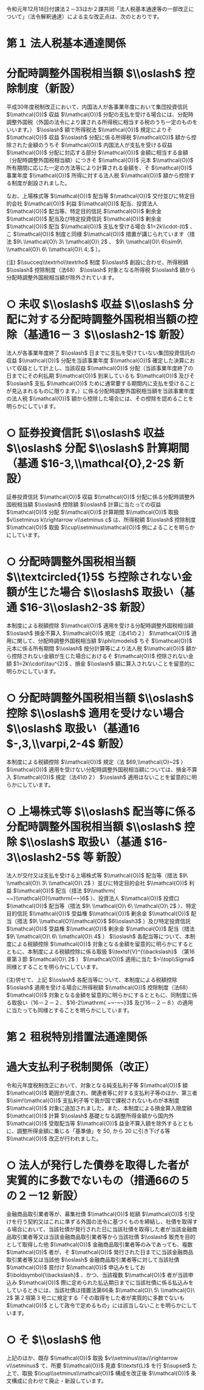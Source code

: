 令和元年12月18日付課法２－33ほか２課共同「法人税基本通達等の一部改正について」（法令解釈通達）による主な改正点は、次のとおりです。

# 第１ 法人税基本通達関係

# 分配時調整外国税相当額 $\\oslash$ 控除制度（新設）

平成30年度税制改正において、内国法人が各事業年度において集団投資信託 $\\mathcal{O})$ 収益 $\\mathcal{O})$ 分配の支払を受ける場合には、分配時調整外国税（外国の法令により課される所得税に相当する税のうち一定のものをいいます。） $\\oslash$ 額で所得税法 $\\mathcal{O})$ 規定によりそ $\\mathcal{O})$ 収益 $\\oslash$ 分配に係る所得税 $\\mathcal{O})$ 額から控除された金額のうちそ $\\mathcal{O})$ 内国法人が支払を受ける収益 $\\mathcal{O})$ 分配に対応する部分 $\\mathcal{O})$ 金額に相当する金額（分配時調整外国税相当額）につきそ $\\mathcal{O})$ 元本 $\\mathcal{O})$ 所有期間に応じた一定の方法等により計算される金額を、そ $\\mathcal{O})$ 事業年度 $\\mathcal{O})$ 所得に対する法人税 $\\mathcal{O})$ 額から控除する制度が創設されました。

なお、上場株式等 $\\mathcal{O})$ 配当等 $\\mathcal{O})$ 交付並びに特定目的会社 $\\mathcal{O})$ 利益 $\\mathcal{O})$ 配当、投資法人 $\\mathcal{O})$ 配当等、特定目的信託 $\\mathcal{O})$ 剰余金 $\\mathcal{O})$ 配当及び特定投資信託 $\\mathcal{O})$ 剰余金 $\\mathcal{O})$ 配当 $\\mathcal{O})$ 支払を受ける場合 $1=2k\\cdot-(t)$ 、こ $\\mathcal{O})$ 制度と同様 $\\mathcal{O})$ 措置が講じられています（措法 $9\ \\mathcal{O}\ 3\ \\mathcal{O}\ 2$ 、 $9\ \\mathcal{O}\ 6\\sim9\ \\mathcal{O}\ 6\ \\mathcal{O}\ 4;.$ ）。

(注) $\\succeq\\textrho\\textrho$ 制度 $\\oslash$ 創設に合わせ、所得税額 $\\oslash$ 控除制度（法68） $\\oslash$ 対象となる所得税 $\\oslash$ 額から分配時調整外国税相当額が除外されています。

# ○ 未収 $\\oslash$ 収益 $\\oslash$ 分配に対する分配時調整外国税相当額の控除（基通16－３ $\\oslash2-1$ 新設）

法人が各事業年度終了 $\\oslash$ 日までに支払を受けていない集団投資信託の収益 $\\mathcal{O})$ 分配を当該事業年度 $\\mathcal{O})$ 確定した決算において収益として計上し、当該収益 $\\mathcal{O})$ 分配（当該事業年度終了の日までにその利払期 $\\mathcal{O})$ 到来しているも $\\mathcal{O})$ 及びそ $\\oslash$ 支払 $\\mathcal{O})$ ために通常要する期間内に支払を受けることが見込まれるものに限ります。）に係る分配時調整外国税相当額を当該事業年度の法人税 $\\mathcal{O})$ 額から控除した場合には、その控除を認めることを明らかにしています。

# ○ 証券投資信託 $\\oslash$ 収益 $\\oslash$ 分配 $\\oslash$ 計算期間（基通 $16-3,\\mathcal{O},2-2$ 新設）

証券投資信託 $\\mathcal{O})$ 収益 $\\mathcal{O})$ 分配に係る分配時調整外国税相当額 $\\oslash$ 控除額 $\\oslash$ 計算に当たっての収益 $\\mathcal{O})$ 分配 $\\mathcal{O})$ 計算期間 $\\mathcal{O})$ 取扱 $v\\setminus k\\rightarrow v\\setminus c$ は、所得税額 $\\oslash$ 控除制度 $\\mathcal{O})$ 取扱 $\\cup\\setminus\\mathcal{O})$ 例によることを明らかにしています。

# ○ 分配時調整外国税相当額 $\\textcircled{1}5$ ち控除されない金額が生じた場合 $\\oslash$ 取扱い（基通 $16-3\\oslash2-3$ 新設）

本制度による税額控除 $\\mathcal{O})$ 適用を受ける分配時調整外国税相当額 $\\oslash$ 損金不算入 $\\mathcal{O})$ 規定（法41の２） $\\mathcal{O})$ 適用に関して、分配時調整外国税相当額 $\\phi\\models$ ちそ $\\mathcal{O})$ 元本に係る所有期間 $\\oslash$ 按分計算等により法人税 $\\mathcal{O})$ 額から控除されない金額が生じた場合におけるそ $\\mathcal{O})$ 控除されない金額 $1=2k\\cdot\\tau^{2}$ 、損金 $\\oslash$ 額に算入されないことを留意的に明らかにしています。

# ○ 分配時調整外国税相当額 $\\oslash$ 控除 $\\oslash$ 適用を受けない場合 $\\oslash$ 取扱い（基通16 $-,3,\\varpi,2-4$ 新設）

本制度による税額控除 $\\mathcal{O})$ 規定（法 $69,\\mathcal{O}~2$ ） $\\mathcal{O})$ 適用を受けない分配時調整外国税相当額については、損金不算入 $\\mathcal{O})$ 規定（法41の２） $\\oslash$ 適用はないことを留意的に明らかにしています。

# ○ 上場株式等 $\\oslash$ 配当等に係る分配時調整外国税相当額 $\\oslash$ 控除 $\\oslash$ 取扱い（基通 $16-3\\oslash2-5$ 等 新設）

法人が交付又は支払を受ける上場株式等 $\\mathcal{O})$ 配当等（措法 $9\ \\mathcal{O}\ 3\ \\mathcal{O}\ 2$ ）並びに特定目的会社 $\\mathcal{O})$ 利益 $\\mathcal{O})$ 配当（措法 $9\\mathrm{ ~~}\\mathcal{O}\\mathrm{~~}6$ ）、投資法人 $\\mathcal{O})$ 投資口 $\\mathcal{O})$ 配当等（措法 $9\ \\mathcal{O}\ 6\ \\mathcal{O}\ 2$ ）、特定目的信託 $\\mathcal{O})$ 受益権 $\\mathcal{O})$ 剰余金 $\\mathcal{O})$ 配当（措法 $9\ \\mathcal{O}\\mathcal{O}$ $6\\oslash3$ ）及び特定投資信託 $\\mathcal{O})$ 受益権 $\\mathcal{O})$ 剰余金 $\\mathcal{O})$ 配当（措法 $9\ \\mathcal{O}\ 6\ \\mathcal{O}\ 4$ ） $\\oslash$ 各配当等について、本制度による税額控除 $\\mathcal{O})$ 対象となる金額を留意的に明らかにするとともに、本制度による税額控除に係る取扱 $\\textsf{V}^{\\backslash}$ （第16章第３節 $\\mathcal{O}\ 2$ ） $\\mathcal{O})$ 適用に当た $>\\top\\Sigma$ 同様とすることを明らかにしています。

(注)併せて、上記 $\\oslash$ 各配当等について、本制度による税額控除 $\\oslash$ 適用を受ける場合に所得税額 $\\mathcal{O})$ 控除制度（法68） $\\mathcal{O})$ 対象となる金額を留意的に明らかにするとともに、同制度に係る取扱い（16－２－２、 $16-2\\mathrm{ ~~-~~}3$ 及び16－２－８）の適用に当たっても同様とすることを明らかにしています。

# 第２ 租税特別措置法通達関係

# 過大支払利子税制関係（改正）

令和元年度税制改正において、対象となる純支払利子等 $\\mathcal{O})$ 額 $\\mathcal{O})$ 範囲が見直され、関連者等に対する支払利子等のほか、第三者 $\\sim!\\mathcal{O})$ 支払利子等で我が国で課税されないものが本制度 $\\mathcal{O})$ 対象に追加されました。また、本制度による損金算入限度額 $\\mathcal{O})$ 計算 $\\oslash$ 基礎となる調整所得金額から国内外 $\\mathcal{O})$ 受取配当等 $\\mathcal{O})$ 益金不算入額を除外するとともに、調整所得金額に乗じる「基準値」を $50,%$ から $20%$ に引き下げる等 $\\mathcal{O})$ 改正が行われました。

# ○ 法人が発行した債券を取得した者が実質的に多数でないもの（措通66の５の２－12 新設）

金融商品取引業者等が、募集社債 $\\mathcal{O})$ 総額 $\\mathcal{O})$ 引受けを行う契約又はこれに準ずる外国の法令に基づくものを締結し、社債を取得する場合において、当該社債が発行された日に当該社債を取得した者が当該金融商品取引業者等又は当該金融商品取引業者等から当該社債 $\\oslash$ 販売を目的として取得した他 $\\mathcal{O})$ 金融商品取引業者等のみであっても、複数 $\\mathcal{O})$ 者が、そ $\\mathcal{O})$ 発行された日までに当該金融商品取引業者等又は当該他 $\\oslash$ 金融商品取引業者等に対して当該社債 $\\mathcal{O})$ 買付け $\\mathcal{O})$ 申込みをしてお $\\boldsymbol{\\backslash}$ 、かつ、当該複数 $\\mathcal{O})$ 者が当該申込み $\\mathcal{O})$ 際に定められた払込期日までに当該社債に係る払込みをしているときには、当該社債は措置法第66条 $\\mathcal{O}\ 5\ \\mathcal{O}\ 2$ 第２項第３号ニに規定する「その取得をした者が実質的に多数でないも $\\mathcal{O})$ として政令で定めるもの」には該当しないことを明らかにしています。

# ○ そ $\\oslash$ 他

上記のほか、既存 $\\mathcal{O})$ 取扱 $v\\setminus\\tau\\rightarrow v\\setminus$ て、所要 $\\mathcal{O})$ 見直 $\\textsf{L}$ を行 $\\supset$ た上で、取扱 $\\cup\\setminus\\mathcal{O})$ 構成を改正後 $\\mathcal{O})$ 条文構成に合わせて廃止・新設しています。